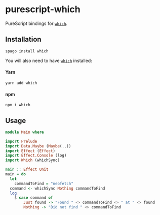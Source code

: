 # purescript-which

PureScript bindings for [`which`](https://www.npmjs.com/package/which).

## Installation

```
spago install which
```

You will also need to have [`which`](https://www.npmjs.com/package/which) installed:

#### Yarn

```
yarn add which
```

#### npm

```
npm i which
```

## Usage

```purs
module Main where

import Prelude
import Data.Maybe (Maybe(..))
import Effect (Effect)
import Effect.Console (log)
import Which (whichSync)

main :: Effect Unit
main = do
  let
    commandToFind = "neofetch"
  command <- whichSync Nothing commandToFind
  log
    $ case command of
        Just found -> "Found " <> commandToFind <> " at " <> found
        Nothing -> "Did not find " <> commandToFind
```
